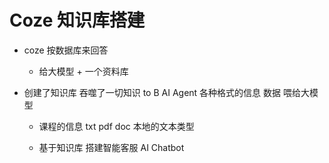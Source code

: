 # Coze 知识库搭建

- coze 按数据库来回答
    - 给大模型 + 一个资料库

- 创建了知识库
    吞噬了一切知识 to B AI Agent
    各种格式的信息 数据 喂给大模型
    - 课程的信息  txt  pdf  doc  本地的文本类型   

    - 基于知识库 搭建智能客服  AI Chatbot
    